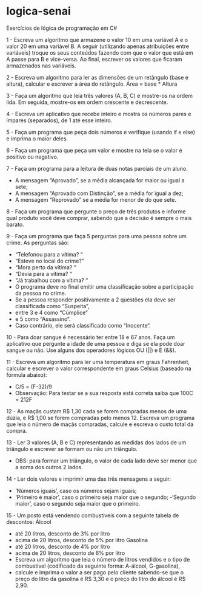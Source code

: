 # logica-senai
Exercícios de lógica de programação em C#

1 - Escreva um algoritmo que armazene o valor 10 em uma variável A e o valor 20 em uma variável B. A seguir (utilizando apenas atribuições entre variáveis) troque os seus conteúdos fazendo com que o valor que está em A passe para B e vice-versa. Ao final, escrever os valores que ficaram armazenados nas variáveis.

2 - Escreva um algoritmo para ler as dimensões de um retângulo (base e altura), calcular e escrever a área do retângulo. Área = base * Altura

3 - Faça um algoritmo que leia três valores (A, B, C) e mostre-os na ordem lida. Em seguida, mostre-os em ordem crescente e decrescente.

4 - Escreva um aplicativo que recebe inteiro e mostra os números pares e ímpares (separados), de 1 até esse inteiro.

5 - Faça um programa que peça dois números e verifique (usando if e else) e imprima o maior deles.

6 - Faça um programa que peça um valor e mostre na tela se o valor é positivo ou negativo.

7 - Faça um programa para a leitura de duas notas parciais de um aluno.
- A mensagem “Aprovado”, se a média alcançada for maior ou igual a sete;
- A mensagem “Aprovado com Distinção”, se a média for igual a dez;
- A mensagem “Reprovado” se a média for menor de do que sete.

8 - Faça um programa que pergunte o preço de três produtos e informe qual produto você deve comprar, sabendo que a decisão é sempre o mais barato.

9 - Faça um programa que faça 5 perguntas para uma pessoa sobre um crime. As perguntas são:
  - “Telefonou para a vítima? “
  - “Esteve no local do crime?”
  - “Mora perto da vítima? “
  - “Devia para a vítima? “
  - “Já trabalhou com a vítima? “
  - O programa deve no final emitir uma classificação sobre a participação da pessoa no crime. 
  - Se a pessoa responder positivamente a 2 questões ela deve ser classificada como “Suspeita”,
  - entre 3 e 4 como “Cúmplice”
  - e 5 como “Assassino“. 
  - Caso contrário, ele será classificado como “Inocente“.

10 - Para doar sangue é necessário ter entre 18 e 67 anos. Faça um aplicativo que pergunte a idade de uma pessoa e diga se ela pode doar sangue ou não. Use alguns dos operadores lógicos OU (||) e E (&&).

11 - Escreva um algoritmo para ler uma temperatura em graus Fahrenheit, calcular e escrever o valor correspondente em graus Celsius (baseado na fórmula abaixo):
- C/5 = (F-32)/9
- Observação: Para testar se a sua resposta está correta saiba que 100C = 212F

12 - As maçãs custam R$ 1,30 cada se forem compradas menos de uma dúzia, e R$ 1,00 se forem compradas pelo menos 12. Escreva um programa que leia o número de maçãs compradas, calcule e escreva o custo total da compra.

13 - Ler 3 valores (A, B e C) representando as medidas dos lados de um triângulo e escrever se formam ou não um triângulo.
- OBS: para formar um triângulo, o valor de cada lado deve ser menor que a soma dos outros 2 lados.

14 - Ler dois valores e imprimir uma das três mensagens a seguir:
- ‘Números iguais’, caso os números sejam iguais;
- ‘Primeiro é maior’, caso o primeiro seja maior que o segundo;
-‘Segundo maior’, caso o segundo seja maior que o primeiro.

15 - Um posto está vendendo combustíveis com a seguinte tabela de descontos:
Álcool
- até 20 litros, desconto de 3% por litro
- acima de 20 litros, desconto de 5% por litro
Gasolina
- até 20 litros, desconto de 4% por litro
- acima de 20 litros, desconto de 6% por litro
- Escreva um algoritmo que leia o número de litros vendidos e o tipo de combustível (codificado da seguinte forma: A-álcool, G-gasolina),
-  calcule e imprima o valor a ser pago pelo cliente sabendo-se que o preço do litro da gasolina é R$ 3,30 e o preço do litro do álcool é R$ 2,90.
